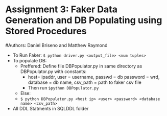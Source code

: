 # Assignment 3: Faker Data Generation and DB Populating using Stored Procedures
#Authors: Daniel Briseno and Matthew Raymond
- To Run Faker: `$ python driver.py <output_file> <num tuples>`
- To populate DB:
  - Preffered: Define file DBPopulator.py in same directory as DBPopulator.py with constants:
    - host= ipaddr, user = username, passwd = db password = wrd, database = db name, csv_path = path to faker csv file
    - Then run `$python DBPopulator.py`
  -  Else:
  -  `$ python DBPopulater.py <host ip> <user> <password> <database name> <csv_path>`
- All DDL Statments in SQLDDL folder 